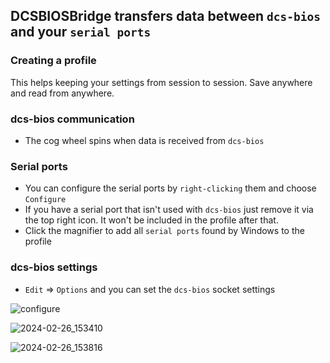 ## DCSBIOSBridge transfers data between ```dcs-bios``` and your ```serial ports```

### Creating a profile
This helps keeping your settings from session to session. Save anywhere and read from anywhere.

### dcs-bios communication
* The cog wheel spins when data is received from ```dcs-bios```

### Serial ports
* You can configure the serial ports by ```right-clicking``` them and choose ```Configure```
* If you have a serial port that isn't used with ```dcs-bios``` just remove it via the top right icon. It won't be included in the profile after that.
* Click the magnifier to add all ```serial ports``` found by Windows to the profile

### dcs-bios settings
* ```Edit``` => ```Options``` and you can set the ```dcs-bios``` socket settings


![configure](https://github.com/DCS-Skunkworks/DCSBIOSBridge/assets/10453261/0c275496-6e67-4f69-a6a3-4d607baed224)

![2024-02-26_153410](https://github.com/DCS-Skunkworks/DCSBIOSDataBroker/assets/10453261/3a5d8b08-67ff-40e9-8ced-1724f7ca6290)

![2024-02-26_153816](https://github.com/DCS-Skunkworks/DCSBIOSDataBroker/assets/10453261/1e52f52b-3f48-470b-9450-2d60ff45c1c9)

